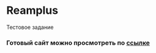 # Reamplus
Тестовое задание

### Готовый сайт можно просмотреть по [ссылке](https://skornyakovegor.github.io/Reamplus/)
